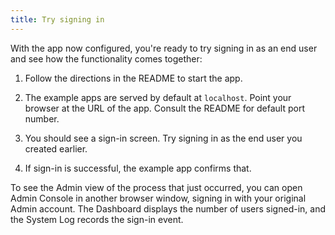 ```yaml
---
title: Try signing in
---
```


With the app now configured, you're ready to try signing in as an end user and see how the functionality comes together:

1. Follow the directions in the README to start the app.

2. The example apps are served by default at `localhost`. Point your browser at the URL of the app. Consult the README for default port number.

3. You should see a sign-in screen. Try signing in as the end user you created earlier.

4. If sign-in is successful, the example app confirms that.

To see the Admin view of the process that just occurred, you can open Admin Console in another browser window, signing in with your original Admin account. The Dashboard displays the number of users signed-in, and the System Log records the sign-in event.

<NextSectionLink/>

